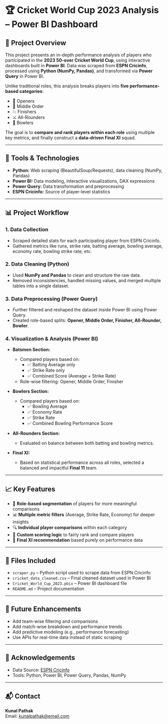 # 🏆 Cricket World Cup 2023 Analysis – Power BI Dashboard

## 📌 Project Overview

This project presents an in-depth performance analysis of players who participated in the **2023 50-over Cricket World Cup**, using interactive dashboards built in **Power BI**. Data was scraped from **ESPN Cricinfo**, processed using **Python (NumPy, Pandas)**, and transformed via **Power Query** in Power BI.

Unlike traditional roles, this analysis breaks players into **five performance-based categories**:
- 🧢 Openers
- 🧱 Middle Order
- 💥 Finishers
- ⚔️ All-Rounders
- 🎯 Bowlers

The goal is to **compare and rank players within each role** using multiple key metrics, and finally construct a **data-driven Final XI** squad.

---

## 🔧 Tools & Technologies

- **Python:** Web scraping (BeautifulSoup/Requests), data cleaning (NumPy, Pandas)
- **Power BI:** Data modeling, interactive visualizations, DAX expressions
- **Power Query:** Data transformation and preprocessing
- **ESPN Cricinfo:** Source of player-level statistics

---

## 📊 Project Workflow

### 1. **Data Collection**
- Scraped detailed stats for each participating player from ESPN Cricinfo.
- Gathered metrics like runs, strike rate, batting average, bowling average, economy rate, bowling strike rate, etc.

### 2. **Data Cleaning (Python)**
- Used **NumPy and Pandas** to clean and structure the raw data.
- Removed inconsistencies, handled missing values, and merged multiple tables into a single dataset.

### 3. **Data Preprocessing (Power Query)**
- Further filtered and reshaped the dataset inside Power BI using Power Query.
- Created role-based splits: **Opener, Middle Order, Finisher, All-Rounder, Bowler**.

### 4. **Visualization & Analysis (Power BI)**
- **Batsmen Section:**
  - Compared players based on:
    - ✅ Batting Average only
    - ✅ Strike Rate only
    - ✅ Combined Score (Average + Strike Rate)
  - Role-wise filtering: Opener, Middle Order, Finisher

- **Bowlers Section:**
  - Compared players based on:
    - ✅ Bowling Average
    - ✅ Economy Rate
    - ✅ Strike Rate
    - ✅ Combined Bowling Performance Score

- **All-Rounders Section:**
  - Evaluated on balance between both batting and bowling metrics.

- **Final XI:**
  - Based on statistical performance across all roles, selected a balanced and impactful **Final 11** team.

---

## 📈 Key Features

- 🧠 **Role-based segmentation** of players for more meaningful comparisons
- 📊 **Multiple metric filters** (Average, Strike Rate, Economy) for deeper insights
- 🔍 **Individual player comparisons** within each category
- 🧪 **Custom scoring logic** to fairly rank and compare players
- 🏅 **Final XI recommendation** based purely on performance data

---

## 📁 Files Included

- `scraper.py` – Python script used to scrape data from ESPN Cricinfo
- `cricket_data_cleaned.csv` – Final cleaned dataset used in Power BI
- `Cricket_World_Cup_2023.pbix` – Power BI dashboard file
- `README.md` – Project documentation

---

## 🧭 Future Enhancements

- Add team-wise filtering and comparisons
- Add match-wise breakdown and performance trends
- Add predictive modeling (e.g., performance forecasting)
- Use APIs for real-time data instead of static scraping

---

## 🙌 Acknowledgements

- Data Source: [ESPN Cricinfo](https://www.espncricinfo.com)
- Tools: Python, Power BI, Power Query, Pandas, NumPy

---

## 📬 Contact

**Kunal Pathak**  
Email: kunalpathak@email.com 


